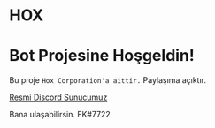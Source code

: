 # HOX
Bot Projesine Hoşgeldin!
=================

 Bu proje `Hox Corporation'a aittir.` Paylaşıma açıktır.

[Resmi Discord Sunucumuz](https://discord.gg/snQBbU9)

Bana ulaşabilirsin.
                    FK#7722
